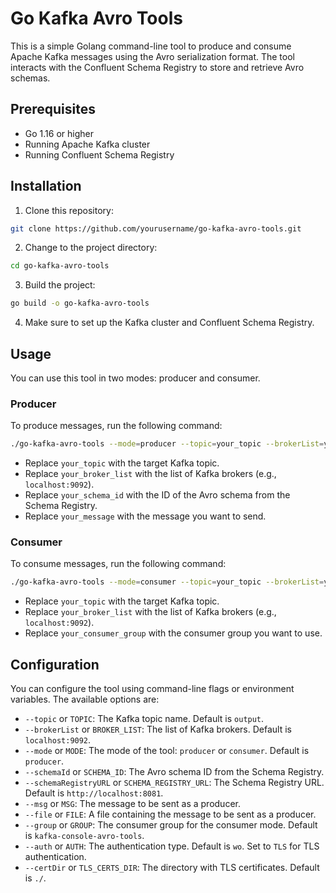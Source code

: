 # Go Kafka Avro Tools

This is a simple Golang command-line tool to produce and consume Apache Kafka messages using the Avro serialization format. The tool interacts with the Confluent Schema Registry to store and retrieve Avro schemas.

## Prerequisites

- Go 1.16 or higher
- Running Apache Kafka cluster
- Running Confluent Schema Registry

## Installation

1. Clone this repository:

```sh
git clone https://github.com/yourusername/go-kafka-avro-tools.git
```

2. Change to the project directory:
```sh
cd go-kafka-avro-tools
```

3. Build the project:
```sh
go build -o go-kafka-avro-tools
```

4. Make sure to set up the Kafka cluster and Confluent Schema Registry.

## Usage
You can use this tool in two modes: producer and consumer.

### Producer
To produce messages, run the following command:
```sh
./go-kafka-avro-tools --mode=producer --topic=your_topic --brokerList=your_broker_list --schemaId=your_schema_id --msg="your_message"
```

- Replace `your_topic` with the target Kafka topic.
- Replace `your_broker_list` with the list of Kafka brokers (e.g., `localhost:9092`).
- Replace `your_schema_id` with the ID of the Avro schema from the Schema Registry.
- Replace `your_message` with the message you want to send.

### Consumer

To consume messages, run the following command:
```sh
./go-kafka-avro-tools --mode=consumer --topic=your_topic --brokerList=your_broker_list --group=your_consumer_group
```


- Replace `your_topic` with the target Kafka topic.
- Replace `your_broker_list` with the list of Kafka brokers (e.g., `localhost:9092`).
- Replace `your_consumer_group` with the consumer group you want to use.

## Configuration

You can configure the tool using command-line flags or environment variables. The available options are:

- `--topic` or `TOPIC`: The Kafka topic name. Default is `output`.
- `--brokerList` or `BROKER_LIST`: The list of Kafka brokers. Default is `localhost:9092`.
- `--mode` or `MODE`: The mode of the tool: `producer` or `consumer`. Default is `producer`.
- `--schemaId` or `SCHEMA_ID`: The Avro schema ID from the Schema Registry.
- `--schemaRegistryURL` or `SCHEMA_REGISTRY_URL`: The Schema Registry URL. Default is `http://localhost:8081`.
- `--msg` or `MSG`: The message to be sent as a producer.
- `--file` or `FILE`: A file containing the message to be sent as a producer.
- `--group` or `GROUP`: The consumer group for the consumer mode. Default is `kafka-console-avro-tools`.
- `--auth` or `AUTH`: The authentication type. Default is `wo`. Set to `TLS` for TLS authentication.
- `--certDir` or `TLS_CERTS_DIR`: The directory with TLS certificates. Default is `./`.